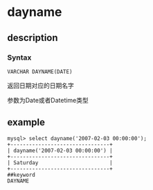 # dayname
## description
### Syntax

`VARCHAR DAYNAME(DATE)`


返回日期对应的日期名字

参数为Date或者Datetime类型

## example

```
mysql> select dayname('2007-02-03 00:00:00');
+--------------------------------+
| dayname('2007-02-03 00:00:00') |
+--------------------------------+
| Saturday                       |
+--------------------------------+
##keyword
DAYNAME
